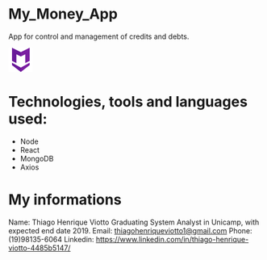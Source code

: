 # My_Money_App

App for control and management of credits and debts.

![alt text](https://github.com/adam-p/markdown-here/raw/master/src/common/images/icon48.png "Logo Title Text 1")

# Technologies, tools and languages used:

- Node
- React
- MongoDB 
- Axios 

# My informations

Name: Thiago Henrique Viotto 
Graduating System Analyst in Unicamp, with expected end date 2019. 
Email: thiagohenriqueviotto1@gmail.com 
Phone: (19)98135-6064 
Linkedin: https://www.linkedin.com/in/thiago-henrique-viotto-4485b5147/

